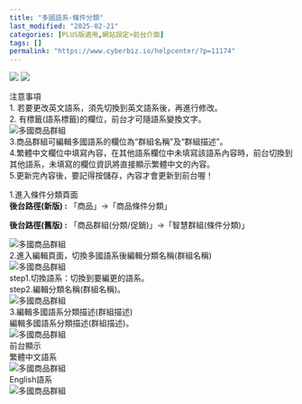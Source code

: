 ```yaml
---
title: "多國語系-條件分類"
last_modified: "2025-02-21"
categories: [PLUS版適用,網站設定>前台介面]
tags: []
permalink: "https://www.cyberbiz.io/helpcenter/?p=11174"
---
```


![](https://www.cyberbiz.io/helpcenter/wp-content/uploads/PLUS版3.png)
![](https://www.cyberbiz.io/support/wp-content/uploads/2021/08/多國版本圖.png)  

注意事項  
1\. 若要更改英文語系，須先切換到英文語系後，再進行修改。  
2\. 有標籤(語系標籤)的欄位，前台才可隨語系變換文字。  
![多國商品群組](https://www.cyberbiz.co/support/wp-content/uploads/2020/05/多國-商品群組01.png)  
3.商品群組可編輯多國語系的欄位為“群組名稱”及“群組描述”。  
4.繁體中文欄位中填寫內容，在其他語系欄位中未填寫該語系內容時，前台切換到其他語系，未填寫的欄位資訊將直接顯示繁體中文的內容。  
5.更新完內容後，要記得按儲存，內容才會更新到前台喔！  

1.進入條件分類頁面  
**後台路徑(新版) :** 「商品」→「商品條件分類」  

**後台路徑(舊版) :** 「商品群組(分類/促銷)」→「智慧群組(條件分類)」  

![多國商品群組](https://www.cyberbiz.co/support/wp-content/uploads/2020/05/多國-智慧群組01.png)  
2.進入編輯頁面，切換多國語系後編輯分類名稱(群組名稱)  
![多國商品群組](https://www.cyberbiz.co/support/wp-content/uploads/2020/05/多國-智慧群組02.png)  
step1.切換語系：切換到要編更的語系。  
step2.編輯分類名稱(群組名稱)。  
![多國商品群組](https://www.cyberbiz.co/support/wp-content/uploads/2020/05/多國-智慧群組03.png)  
3.編輯多國語系分類描述(群組描述)  
編輯多國語系分類描述(群組描述)。  
![多國商品群組](https://www.cyberbiz.co/support/wp-content/uploads/2020/05/多國-智慧群組04.png)  
前台顯示  
繁體中文語系  
![多國商品群組](https://www.cyberbiz.co/support/wp-content/uploads/2020/05/多國-智慧群組05.png)  
English語系  
![多國商品群組](https://www.cyberbiz.co/support/wp-content/uploads/2020/05/多國-智慧群組06.png)  

